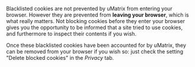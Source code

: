 Blacklisted cookies are not prevented by uMatrix from entering your browser. However they are prevented from **leaving your browser**, which is what really matters. Not blocking cookies before they enter your browser gives you the opportunity to be informed that a site tried to use cookies, and furthermore to inspect their contents if you wish.

Once these blacklisted cookies have been accounted for by uMatrix, they can be removed from your browser if you wish so: just check the setting "Delete blocked cookies" in the _Privacy_ tab.